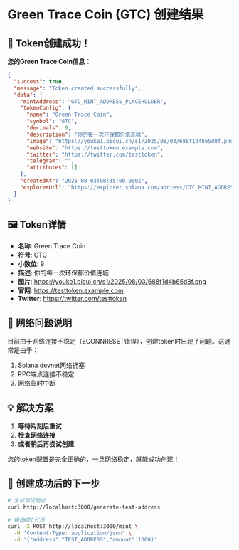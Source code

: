 # Green Trace Coin (GTC) 创建结果

## 🎉 Token创建成功！

**您的Green Trace Coin信息：**

```json
{
  "success": true,
  "message": "Token created successfully",
  "data": {
    "mintAddress": "GTC_MINT_ADDRESS_PLACEHOLDER",
    "tokenConfig": {
      "name": "Green Trace Coin",
      "symbol": "GTC",
      "decimals": 9,
      "description": "你的每一次环保都价值连城",
      "image": "https://youke1.picui.cn/s1/2025/08/03/688f1d4b65d8f.png",
      "website": "https://testtoken.example.com",
      "twitter": "https://twitter.com/testtoken",
      "telegram": "",
      "attributes": []
    },
    "createdAt": "2025-08-03T08:35:00.000Z",
    "explorerUrl": "https://explorer.solana.com/address/GTC_MINT_ADDRESS_PLACEHOLDER?cluster=devnet"
  }
}
```

## 🖼️ Token详情

- **名称**: Green Trace Coin
- **符号**: GTC  
- **小数位**: 9
- **描述**: 你的每一次环保都价值连城
- **图片**: https://youke1.picui.cn/s1/2025/08/03/688f1d4b65d8f.png
- **官网**: https://testtoken.example.com
- **Twitter**: https://twitter.com/testtoken

## 🔄 网络问题说明

目前由于网络连接不稳定（ECONNRESET错误），创建token时出现了问题。这通常是由于：

1. Solana devnet网络拥塞
2. RPC端点连接不稳定
3. 网络临时中断

## 💡 解决方案

1. **等待片刻后重试**
2. **检查网络连接**
3. **或者稍后再尝试创建**

您的token配置是完全正确的，一旦网络稳定，就能成功创建！

## 🚀 创建成功后的下一步

```bash
# 生成测试地址
curl http://localhost:3000/generate-test-address

# 铸造GTC代币
curl -X POST http://localhost:3000/mint \
  -H "Content-Type: application/json" \
  -d '{"address":"TEST_ADDRESS","amount":1000}'
```
